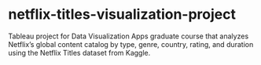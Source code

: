 # netflix-titles-visualization-project
Tableau project for Data Visualization Apps graduate course that analyzes Netflix’s global content catalog by type, genre, country, rating, and duration using the Netflix Titles dataset from Kaggle.

